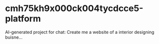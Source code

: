 # cmh75kh9x000ck004tycdcce5-platform
AI-generated project for chat: Create me a website of a interior designing buisne...
